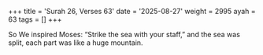 +++
title = 'Surah 26, Verses 63'
date = '2025-08-27'
weight = 2995
ayah = 63
tags = []
+++

So We inspired Moses: “Strike the sea with your staff,” and the sea was split, each part was like a huge mountain.